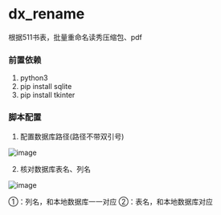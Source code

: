 # dx_rename
根据511书表，批量重命名读秀压缩包、pdf

### 前置依赖
1. python3
2. pip install sqlite
3. pip install tkinter

### 脚本配置
1. 配置数据库路径(路径不带双引号)

![image](https://github.com/bigmouse0001/dx_rename/assets/119995454/aff6a0ae-a1fe-4a3b-8d92-eb026813d89d)

2. 核对数据库表名、列名

![image](https://github.com/bigmouse0001/dx_rename/assets/119995454/30da0c58-74c9-4397-bf9d-f0aeebe9246d)

①：列名，和本地数据库一一对应
②：表名，和本地数据库对应
